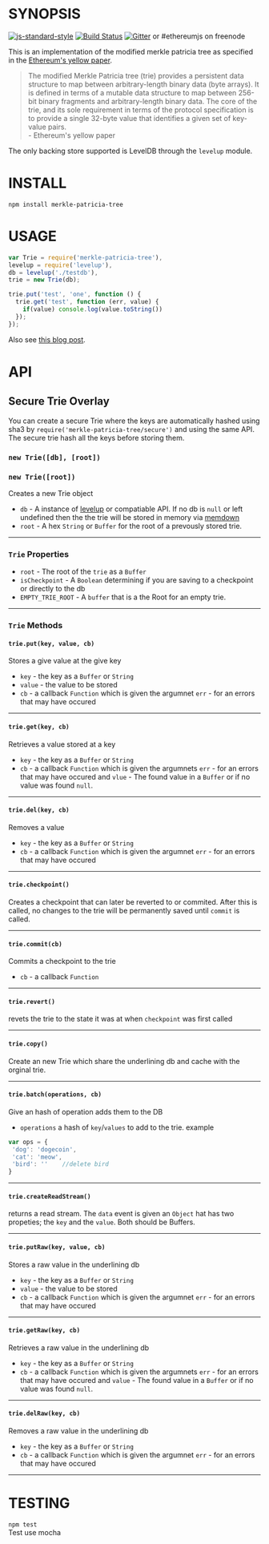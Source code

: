 # SYNOPSIS
 
 [![js-standard-style](https://img.shields.io/badge/code%20style-standard-brightgreen.svg?style=flat)](https://github.com/feross/standard) [![Build Status](https://travis-ci.org/wanderer/merkle-patricia-tree.svg?branch=master)](https://travis-ci.org/wanderer/merkle-patricia-tree) [![Gitter](https://badges.gitter.im/Join%20Chat.svg)](https://gitter.im/ethereum/ethereumjs-lib?utm_source=badge&utm_medium=badge&utm_campaign=pr-badge) or #ethereumjs on freenode

 
This is an implementation of the modified merkle patricia tree as specified in the [Ethereum's yellow paper](http://gavwood.com/Paper.pdf).

> The modified Merkle Patricia tree (trie) provides a persistent data structure to map between arbitrary-length binary data (byte arrays). It is defined in terms of a mutable data structure to map between 256-bit binary fragments and arbitrary-length binary data. The core of the trie, and its sole requirement in terms of the protocol specification is to provide a single 32-byte value that identifies a given set of key-value pairs.   
  \- Ethereum's yellow paper  

The only backing store supported is LevelDB through the ```levelup``` module.

# INSTALL
 `npm install merkle-patricia-tree`

# USAGE
```javascript
var Trie = require('merkle-patricia-tree'),
levelup = require('levelup'),
db = levelup('./testdb'),
trie = new Trie(db); 

trie.put('test', 'one', function () {
  trie.get('test', function (err, value) {
    if(value) console.log(value.toString())
  });
});
```

Also see [this blog post](https://wanderer.github.io/ethereum/nodejs/code/2014/05/21/using-ethereums-tries-with-node/).

# API
## Secure Trie Overlay
You can create a secure Trie where the keys are automatically hashed using sha3 by `require('merkle-patricia-tree/secure')` and using the same API. The secure trie hash all the keys before storing them. 

### `new Trie([db], [root])`
### `new Trie([root])`
Creates a new Trie object
- `db` -  A instance of [levelup](https://github.com/rvagg/node-levelup/) or compatiable API. If no db is `null` or left undefined then the the trie will be stored in memory via [memdown](https://github.com/rvagg/memdown)
- `root` - A hex `String` or `Buffer` for the root of a prevously stored trie.

--------------------------------------------------------

### `Trie` Properties
- `root` - The root of the `trie` as a `Buffer` 
- `isCheckpoint` -  A `Boolean` determining if you are saving to a checkpoint or directly to the db
- `EMPTY_TRIE_ROOT`  - A `buffer` that is a the Root for an empty trie.

--------------------------------------------------------

### `Trie` Methods
#### `trie.put(key, value, cb)`
Stores a give value at the give key
- `key` - the key as a `Buffer` or `String`
- `value` - the value to be stored
- `cb` - a callback `Function` which is given the argumnet `err` - for an errors that may have occured

--------------------------------------------------------

#### `trie.get(key, cb)`
Retrieves a value stored at a key
- `key` - the key as a `Buffer` or `String`
- `cb` - a callback `Function` which is given the argumnets `err` - for an errors that may have occured and `vlue` - The found value in a `Buffer` or if no value was found `null`.

--------------------------------------------------------

#### `trie.del(key, cb)`
Removes a value
- `key` - the key as a `Buffer` or `String`
- `cb` - a callback `Function` which is given the argumnet `err` - for an errors that may have occured

--------------------------------------------------------

####  `trie.checkpoint()`
Creates a checkpoint that can later be reverted to or commited. After this is called, no changes to the trie will be permanently saved until `commit` is called. 

--------------------------------------------------------

####  `trie.commit(cb)`
Commits a checkpoint to the trie
- `cb` - a callback `Function` 

--------------------------------------------------------

####  `trie.revert()`
revets the trie to the state it was at when `checkpoint` was first called

--------------------------------------------------------

####  `trie.copy()`
Create an new Trie which share the underlining db and cache with the orginal trie.

--------------------------------------------------------

####  `trie.batch(operations, cb)`
Give an hash of operation adds them to the DB
- `operations` a hash of `key`/`values` to add to the trie.
example  
```javascript
var ops = {
 'dog': 'dogecoin', 
 'cat': 'meow',
 'bird': ''    //delete bird
}
```
--------------------------------------------------------

#### `trie.createReadStream()`
returns a read stream. The `data` event is given an `Object` hat has two propeties; the `key` and the `value`. Both should be Buffers.

--------------------------------------------------------
#### `trie.putRaw(key, value, cb)`
Stores a raw value in the underlining db
- `key` - the key as a `Buffer` or `String`
- `value` - the value to be stored
- `cb` - a callback `Function` which is given the argumnet `err` - for an errors that may have occured

--------------------------------------------------------

#### `trie.getRaw(key, cb)`
Retrieves a raw value in the underlining db
- `key` - the key as a `Buffer` or `String`
- `cb` - a callback `Function` which is given the argumnets `err` - for an errors that may have occured and `value` - The found value in a `Buffer` or if no value was found `null`.

--------------------------------------------------------

#### `trie.delRaw(key, cb)`
Removes a raw value in the underlining db
- `key` - the key as a `Buffer` or `String`
- `cb` - a callback `Function` which is given the argumnet `err` - for an errors that may have occured

--------------------------------------------------------


# TESTING
`npm test`  
Test use mocha
